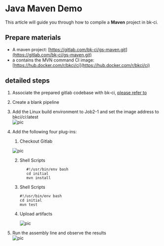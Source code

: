 # Java Maven Demo

This article will guide you through how to compile a **Maven** project in bk-ci.
## Prepare materials
* A maven project: [https://gitlab.com/bk-ci/gs-maven.git](https://gitlab.com/bk-ci/gs-maven.git)
* a contains the MVN command CI image: [https://hub.docker.com/r/bkci/ci](https://hub.docker.com/r/bkci/ci)
## detailed steps
1. Associate the prepared gitlab codebase with bk-ci, [please refer to](../link-first-repo.md)

2. Create a blank pipeline

3. Add the Linux build environment to Job2-1 and set the image address to bkci/ci:latest   
   ![pic](https://bkdocs-1252002024.file.myqcloud.com/ZH/6.0/%E6%8C%81%E7%BB%AD%E9%9B%86%E6%88%90%E5%B9%B3%E5%8F%B0/%E4%BA%A7%E5%93%81%E7%99%BD%E7%9A%AE%E4%B9%A6/assets/examples_java_1.png)

4. Add the following four plug-ins:   

   1. Checkout Gitlab 

   ![pic](https://bkdocs-1252002024.file.myqcloud.com/ZH/6.0/%E6%8C%81%E7%BB%AD%E9%9B%86%E6%88%90%E5%B9%B3%E5%8F%B0/%E4%BA%A7%E5%93%81%E7%99%BD%E7%9A%AE%E4%B9%A6/assets/quickstart_4.png) 

   2. Shell Scripts

      ```text
         #!/usr/bin/env bash
         cd initial
         mvn install
      ```

   3. Shell Scripts

         ```text
         #!/usr/bin/env bash
         cd initial
         mvn test
         ```

   4. Upload artifacts 

      ![pic](https://bkdocs-1252002024.file.myqcloud.com/ZH/6.0/%E6%8C%81%E7%BB%AD%E9%9B%86%E6%88%90%E5%B9%B3%E5%8F%B0/%E4%BA%A7%E5%93%81%E7%99%BD%E7%9A%AE%E4%B9%A6/assets/examples_java_2.png)

5. Run the assembly line and observe the results   
   ![pic](https://bkdocs-1252002024.file.myqcloud.com/ZH/6.0/%E6%8C%81%E7%BB%AD%E9%9B%86%E6%88%90%E5%B9%B3%E5%8F%B0/%E4%BA%A7%E5%93%81%E7%99%BD%E7%9A%AE%E4%B9%A6/assets/examples_java_3.png)

